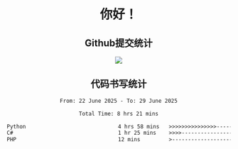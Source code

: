 <div align="center">
<h1>你好！</h1>

<h2>Github提交统计</h2>
<a href="https://github.com/ikun0014">
    <img src="https://github-readme-stats.vercel.app/api?username=ikun0014&include_all_commits=true&count_private=true&locale=cn&show_icons=true&bg_color=0,EC6C6C,FFD479,FFFC79,73FA79,73FDFF,D783FF"/>
  </a>
</div>

<div align="center">
<h2>代码书写统计</h2>
  
<!--START_SECTION:waka-->

```txt
From: 22 June 2025 - To: 29 June 2025

Total Time: 8 hrs 21 mins

Python                             4 hrs 58 mins   >>>>>>>>>>>>>>>----------   58.87 %
C#                                 1 hr 25 mins    >>>>---------------------   16.88 %
PHP                                12 mins         >------------------------   02.55 %
```

<!--END_SECTION:waka-->

</div>
